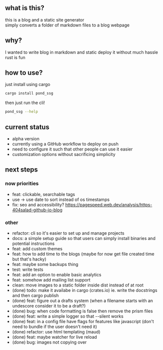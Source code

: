 ## what is this?
this is a blog and a static site generator  
simply converts a folder of markdown files to a blog webpage  

## why?  
I wanted to write blog in markdown and static deploy it without much hassle  
rust is fun  

## how to use?
just install using cargo  
```bash
cargo install pond_ssg
```
then just run the cli!  
```bash
pond_ssg --help
```

## current status
- alpha version
- currently using a GitHub workflow to deploy on push  
- need to configure it such that other people can use it easier
- customization options without sacrificing simplicity  

## next steps  

### now priorities  
- feat: clickable, searchable tags
- use -> use date to sort instead of os timestamps
- fix: seo and accessibility? https://pagespeed.web.dev/analysis/https-404salad-github-io-blog

### other  
- refactor: cli so it's easier to set up and manage projects
- docs: a simple setup guide so that users can simply install binaries and potential instructions
- feat: add custom themes
- feat: how to add time to the blogs (maybe for now get file created time but that's hacky)
- feat: maybe some backups thing
- test: write tests
- feat: add an option to enable basic analytics 
- feat: somehow add mailing list support
- clean: move images to a static folder inside dist instead of at root
- (done) todo: make it availabe in cargo (crates.io) ie. write the docstrings and then cargo publish
- (done) feat: figure out a drafts system (when a filename starts with an undescore consider it to be a draft?)
- (done) bug: when code formatting is false then remove the prism files
- (done) feat: write a simple logger so that --silent works
- (done) feat: in a config file have flags for features like javascript (don't need to bundle if the user doesn't need it)
- (done) refactor: use html templating (maud)
- (done) feat: maybe watcher for live reload 
- (done) bug: images not copying over
